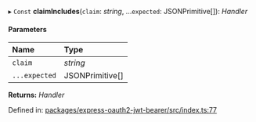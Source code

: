 ▸ `Const` **claimIncludes**(`claim`: *string*, ...`expected`: JSONPrimitive[]): *Handler*

#### Parameters

| Name | Type |
| :------ | :------ |
| `claim` | *string* |
| `...expected` | JSONPrimitive[] |

**Returns:** *Handler*

Defined in: [packages/express-oauth2-jwt-bearer/src/index.ts:77](https://github.com/auth0/node-oauth2-jwt-bearer/blob/0.0.1/packages/express-oauth2-jwt-bearer/src/index.ts#L77)
